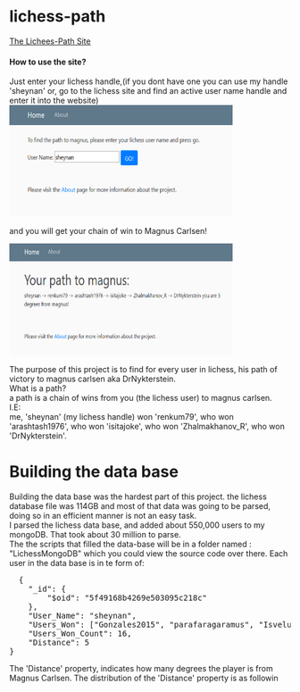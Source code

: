 # lichess-path
<a href="https://www.lichess-path.online/">The Lichees-Path Site</a> <br>
<h4>How to use the site? </h4>
<p>Just enter your lichess handle,(if you dont have one you can use my handle 'sheynan' or, go to the lichess site and find an active user name handle and enter it into the website)
  <img src="https://github.com/dannysheyn/lichess-path/blob/master/Capture.PNG" width="400" height="200">

  and you will get your chain of win to Magnus Carlsen!
  
  <img src="https://github.com/dannysheyn/lichess-path/blob/master/Capture2.PNG" width="400" height="200">  </p>
  
 <p> 
The purpose of this project is to find for every user in lichess, his path of victory to magnus carlsen aka DrNykterstein.<br>
What is a path?<br>
a path is a chain of wins from you (the lichess user) to magnus carlsen.<br>
I.E: <br>
me, 'sheynan' (my lichess handle) won 'renkum79', who won 'arashtash1976', who won 'isitajoke', who won 'Zhalmakhanov_R', who won 'DrNykterstein'.</p>

<h1>Building the data base</h1>
<p>Building the data base was the hardest part of this project. the lichess database file was 114GB and most of that data was going to be parsed, doing so in an    efficient manner is not an easy task.<br>
  I parsed the lichess data base, and added about 550,000 users to my mongoDB. That took about 30 million to parse. <br>
  The the scripts that filled the data-base will be in a folder named : "LichessMongoDB" which you could view the source code over there.
  Each user in the data base is in te form of:<br>
  <pre>
  {
    "_id": {
        "$oid": "5f49168b4269e503095c218c"
    },
    "User_Name": "sheynan",
    "Users_Won": ["Gonzales2015", "parafaragaramus", "Isvelur", "Aurelius23", "renkum79", "Chase_Dickerson", "Demolidor_gyn", "Huthyfy", "RomanOrsag", "Woeke", "Sopiandri", "Paladin51", "stuntmancb", "JHSPaul", "TheColdVolcano", "vladanufr"],
    "Users_Won_Count": 16,
    "Distance": 5
}
</pre>

The 'Distance' property, indicates how many degrees the player is from Magnus Carlsen.
The distribution of the 'Distance' property is as followin</p>


<h2></h2>
